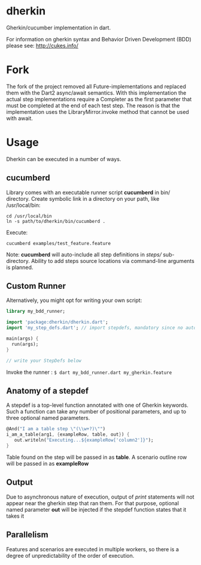 dherkin
=======
Gherkin/cucumber implementation in dart.

For information on gherkin syntax and Behavior Driven Development (BDD) please see: http://cukes.info/

Fork
====
The fork of the project removed all Future-implementations and replaced them with the Dart2 async/await semantics.
With this implementation the actual step implementations require a Completer as the first parameter that must be
completed at the end of each test step. The reason is that the implementation uses the LibraryMirror.invoke method
that cannot be used with await.

Usage
=====
Dherkin can be executed in a number of ways.

cucumberd
---------
Library comes with an executable runner script **cucumberd** in bin/ directory.
Create symbolic link in a directory on your path, like /usr/local/bin:
```
cd /usr/local/bin
ln -s path/to/dherkin/bin/cucumberd .
```

Execute:
```
cucumberd examples/test_feature.feature
```

Note: **cucumberd** will auto-include all step definitions in *steps/* sub-directory.
Ability to add steps source locations via command-line arguments is planned.

Custom Runner
-------------
Alternatively, you might opt for writing your own script:

   ```dart
   library my_bdd_runner;

   import 'package:dherkin/dherkin.dart';
   import 'my_step_defs.dart'; // import stepdefs, mandatory since no auto-scanning happens

   main(args) {
     run(args);
   }

   // write your StepDefs below
   ```
Invoke the runner : `$ dart my_bdd_runner.dart my_gherkin.feature`

Anatomy of a stepdef
--------------------
A stepdef is a top-level function annotated with one of Gherkin keywords.
Such a function can take any number of positional parameters, and up to three optional named parameters.

```dart
@And("I am a table step \"(\\w+?)\"")
i_am_a_table(arg1, {exampleRow, table, out}) {
   out.writeln("Executing...${exampleRow['column2']}");
}

```
Table found on the step will be passed in as **table**.
A scenario outline row will be passed in as **exampleRow**

Output
------
Due to asynchronous nature of execution, output of *print* statements will not appear near the gherkin step that ran them.
For that purpose, optional named parameter **out** will be injected if the stepdef function states that it takes it

Parallelism 
------------
Features and scenarios are executed in multiple workers, so there is a degree of unpredictability of the order of execution.
